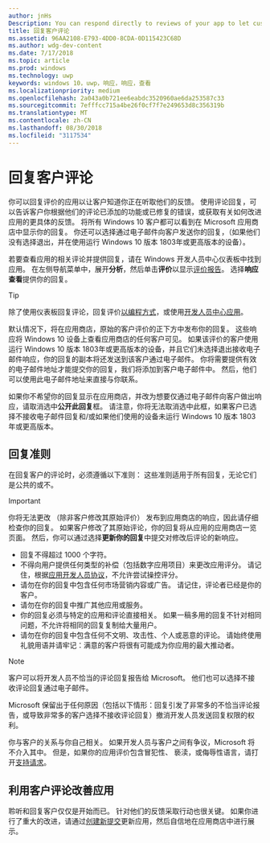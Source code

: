 ```yaml
---
author: jnHs
Description: You can respond directly to reviews of your app to let customers know you’re listening to their feedback.
title: 回复客户评论
ms.assetid: 96AA2108-E793-4DD0-8CDA-0D115423C68D
ms.author: wdg-dev-content
ms.date: 7/17/2018
ms.topic: article
ms.prod: windows
ms.technology: uwp
keywords: windows 10，uwp，响应，响应，查看
ms.localizationpriority: medium
ms.openlocfilehash: 2a043a0b721ee6eabdc3520960ae6da253587c33
ms.sourcegitcommit: 7efffcc715a4be26f0cf7f7e249653d8c356319b
ms.translationtype: MT
ms.contentlocale: zh-CN
ms.lasthandoff: 08/30/2018
ms.locfileid: "3117534"
---
```

# <a name="respond-to-customer-reviews"></a>回复客户评论


你可以回复评价的应用以让客户知道你正在听取他们的反馈。 使用评论回复，可以告诉客户你根据他们的评论已添加的功能或已修复的错误，或获取有关如何改进应用的更具体的反馈。 将所有 Windows 10 客户都可以看到在 Microsoft 应用商店中显示你的回复。 你还可以选择通过电子邮件向客户发送你的回复，（如果他们没有选择退出，并在使用运行 Windows 10 版本 1803年或更高版本的设备）。

若要查看应用的相关评论并提供回复，请在 Windows 开发人员中心仪表板中找到应用。 在左侧导航菜单中，展开**分析**，然后单击**评价**以显示[评价报告](reviews-report.md)。 选择**响应查看**提供你的回复。

> [!TIP]
> 除了使用仪表板回复评论，回复评价[以编程方式](../monetize/submit-responses-to-app-reviews.md)，或使用[开发人员中心应用](https://www.microsoft.com/store/apps/dev-center/9nblggh4r5ws)。

默认情况下，将在应用商店，原始的客户评价的正下方中发布你的回复。 这些响应将 Windows 10 设备上查看应用商店的任何客户可见。 如果该评价的客户使用运行 Windows 10 版本 1803年或更高版本的设备，并且它们未选择退出接收电子邮件响应，你的回复的副本将还发送到该客户通过电子邮件。  你将需要提供有效的电子邮件地址才能提交你的回复，我们将添加到客户电子邮件中。 然后，他们可以使用此电子邮件地址来直接与你联系。

如果你不希望你的回复显示在应用商店，并改为想要仅通过电子邮件向客户做出响应，请取消选中**公开此回复**框。 请注意，你将无法取消选中此框，如果客户已选择不接收电子邮件回复和/或如果他们使用的设备未运行 Windows 10 版本 1803年或更高版本。

## <a name="guidelines-for-responses"></a>回复准则

在回复客户的评论时，必须遵循以下准则： 这些准则适用于所有回复，无论它们是公共的或不。

> [!IMPORTANT]
> 你将无法更改 （除非客户修改其原始评价） 发布到应用商店的响应，因此请仔细检查你的回复。 如果客户修改了其原始评论，你的回复将从应用的应用商店一览页面。 然后，你可以通过选择**更新你的回复**中提交对修改后评论的新响应。

-   回复不得超过 1000 个字符。
-   不得向用户提供任何类型的补偿（包括数字应用项目）来更改应用评分。 请记住，根据[应用开发人员协议](https://docs.microsoft.com/legal/windows/agreements/app-developer-agreement)，不允许尝试操控评分。
-   请勿在你的回复中包含任何市场营销内容或广告。 请记住，评论者已经是你的客户。
-   请勿在你的回复中推广其他应用或服务。
-   你的回复必须与特定的应用和评论直接相关。 如果一稿多用的回复不针对相同问题，不允许将相同的回复复制给大量用户。
-   请勿在你的回复中包含任何不文明、攻击性、个人或恶意的评论。 请始终使用礼貌用语并请牢记：满意的客户将很有可能成为你应用的最大推动者。

> [!NOTE]
> 客户可以将开发人员不恰当的评论回复报告给 Microsoft。 他们也可以选择不接收评论回复通过电子邮件。
>
> Microsoft 保留出于任何原因（包括以下情形：回复引发了非常多的不恰当评论报告，或导致非常多的客户选择不接收评论回复）撤消开发人员发送回复权限的权利。

你与客户的关系与你自己相关。 如果开发人员与客户之间有争议，Microsoft 将不介入其中。 但是，如果你的应用评价包含冒犯性、 亵渎，或侮辱性语言，请打开[支持请求](http://go.microsoft.com/fwlink/p/?LinkID=401178)。


## <a name="use-customer-reviews-to-improve-your-app"></a>利用客户评论改善应用

聆听和回复客户仅仅是开始而已。 针对他们的反馈采取行动也很关键。 如果你进行了重大的改进，请通过[创建新提交](app-submissions.md)更新应用，然后自信地在应用商店中进行展示。
